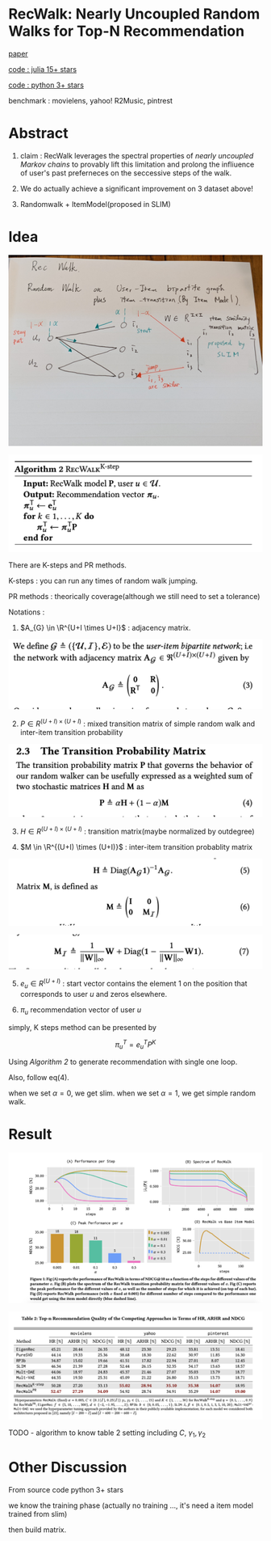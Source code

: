 # RecWalk: Nearly Uncoupled Random Walks for Top-N Recommendation

[paper](https://dl.acm.org/doi/pdf/10.1145/3289600.3291016?casa_token=FptgHIPh610AAAAA:695jSPFowSeeqZ_owl56h71XRz51_rnSTMthjv_cjXNuOQBK3kOVX1PDFda55YQsdvaBPWp6x1s)

[code : julia 15+ stars](https://github.com/nikolakopoulos/RecWalk)

[code : python 3+ stars](https://github.com/titoeb/RecModel)

benchmark : movielens, yahoo! R2Music, pintrest 

# Abstract

1. claim : RecWalk leverages the spectral properties of *nearly uncoupled Markov chains* to provably lift this limitation and prolong the infliuence of user's past preferneces on the seccessive steps of the walk.

2. We do actually achieve a significant improvement on 3 dataset above!

3. Randomwalk + ItemModel(proposed in SLIM)

# Idea

<img src='../asset/rw_15.jpg'></img>

<img src='../asset/recwalk_1.png'></img>

There are K-steps and PR methods.

K-steps : you can run any times of random walk jumping.

PR methods : theorically coverage(although we still need to set a tolerance)

Notations :

1. $A_{G} \in \R^{U+I \times U+I}$ : adjacency matrix.

<img src='../asset/recwalk_2.png'></img>

2. $P \in R^{(U+I) \times (U+I)}$  : mixed transition matrix of simple random walk and inter-item transition probability

<img src='../asset/recwalk_3.png'></img>

3. $H \in R^{(U+I) \times (U+I)}$ : transition matrix(maybe normalized by outdegree)

4. $M \in \R^{(U+I) \times (U+I)}$ : inter-item transition probablity matrix

<img src='../asset/recwalk_4.png'></img>

<img src='../asset/recwalk_5.png'></img>

5. $e_{u} \in R^{(U+I)}$ : start vector contains the element 1 on the position that corresponds to user $u$ and zeros elsewhere.

6. $\pi_{u}$ recommendation vector of user $u$

simply, K steps method can be presented by 

$$
\pi_{u}^{T} = e^{T}_{u}P^{K}
$$

Using *Algorithm 2* to generate recommendation with single one loop.

Also, follow eq(4). 

when we set $\alpha = 0$, we get slim.
when we set $\alpha = 1$, we get simple random walk.

# Result

<img src='../asset/recwalk_6.png'></img>

<img src='../asset/recwalk_7.png'></img>

TODO - algorithm to know table 2 setting including $C$, $\gamma_{1}, \gamma_{2}$

# Other Discussion

From source code python 3+ stars

we know the training phase (actually no training ..., it's need a item model trained from slim)

then build matrix.
